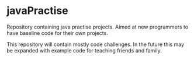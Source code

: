 # javaPractise
Repository containing java practise projects. 
Aimed at new programmers to have baseline code for their own projects. 

This repository will contain mostly code challenges.
In the future this may be expanded with example code for teaching friends and family.

